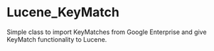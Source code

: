Lucene_KeyMatch
===============

Simple class to import KeyMatches from Google Enterprise and give KeyMatch functionality to Lucene.
